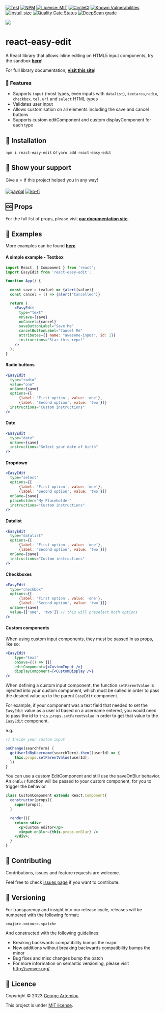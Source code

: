 [![Test](https://img.shields.io/npm/v/react-easy-edit.svg?style=flat)](https://www.npmjs.com/package/react-easy-edit)
[![NPM](https://img.shields.io/npm/dm/react-easy-edit.svg)](https://www.npmjs.com/package/react-easy-edit)
[![License: MIT](https://img.shields.io/badge/License-MIT-yellow.svg)](https://opensource.org/licenses/MIT)
[![CircleCI](https://dl.circleci.com/status-badge/img/gh/giorgosart/react-easy-edit/tree/master.svg?style=svg)](https://dl.circleci.com/status-badge/redirect/gh/giorgosart/react-easy-edit/tree/master) [![Known Vulnerabilities](https://snyk.io/test/github/giorgosart/react-easy-edit/badge.svg?targetFile=package.json)](https://snyk.io/test/github/giorgosart/react-easy-edit?targetFile=package.json)
[![install size](https://packagephobia.now.sh/badge?p=react-easy-edit@latest)](https://packagephobia.now.sh/result?p=react-easy-edit@latest)
[![Quality Gate Status](https://sonarcloud.io/api/project_badges/measure?project=giorgosart_react-easy-edit&metric=alert_status)](https://sonarcloud.io/summary/new_code?id=giorgosart_react-easy-edit)
[![DeepScan grade](https://deepscan.io/api/teams/6030/projects/7886/branches/87202/badge/grade.svg)](https://deepscan.io/dashboard#view=project&tid=6030&pid=7886&bid=87202)

![](https://i.imgur.com/vwqcqeD.gif)

# react-easy-edit
A React library that allows inline editing on HTML5 input components, try the sandbox **[here](https://codesandbox.io/s/react-easy-edit-sandbox-2y97j)**!

For full library documentation, **[visit this site](https://giorgosart.gitbook.io/react-easy-edit/)**!

### :pencil: Features
- Supports `input` (most types, even inputs with `datalist`), `textarea`,`radio`, `checkbox`, `tel`, `url` and `select` HTML types
- Validates user input
- Allows customisation on all elements including the save and cancel buttons
- Supports custom editComponent and custom displayComponent for each type

## :rocket: Installation
```npm i react-easy-edit``` or ```yarn add react-easy-edit```

## :pray: Show your support
Give a :star: if this project helped you in any way!

[![paypal](https://www.paypalobjects.com/en_GB/i/btn/btn_donate_LG.gif)](https://www.paypal.com/cgi-bin/webscr?cmd=_donations&business=TUJKB5DPLHA3N&currency_code=GBP&source=url)
[![ko-fi](https://www.ko-fi.com/img/githubbutton_sm.svg)](https://ko-fi.com/Y8Y611NE2)

## :cool: Props
For the full list of props, please visit **[our documentation site](https://giorgosart.gitbook.io/react-easy-edit/props)**.

## :page_facing_up: Examples
More examples can be found **[here](https://giorgosart.gitbook.io/react-easy-edit/examples)**
#### A simple example - Textbox
```jsx
import React, { Component } from 'react';
import EasyEdit from 'react-easy-edit';

function App() {

  const save = (value) => {alert(value)}
  const cancel = () => {alert("Cancelled")}

  return (
    <EasyEdit
      type="text"
      onSave={save}
      onCancel={cancel}
      saveButtonLabel="Save Me"
      cancelButtonLabel="Cancel Me"
      attributes={{ name: "awesome-input", id: 1}}
      instructions="Star this repo!"
    />
  );
}
```

#### Radio buttons
```jsx
<EasyEdit
  type="radio"
  value="one"
  onSave={save}
  options={[
      {label: 'First option', value: 'one'},
      {label: 'Second option', value: 'two'}]}
  instructions="Custom instructions"
/>
```

#### Date
```jsx
<EasyEdit
  type="date"
  onSave={save}
  instructions="Select your date of birth"
/>
```

#### Dropdown
```jsx
<EasyEdit
  type="select"
  options={[
      {label: 'First option', value: 'one'},
      {label: 'Second option', value: 'two'}]}
  onSave={save}
  placeholder="My Placeholder"
  instructions="Custom instructions"
/>
```

#### Datalist
```jsx
<EasyEdit
  type="datalist"
  options={[
      {label: 'First option', value: 'one'},
      {label: 'Second option', value: 'two'}]}
  onSave={save}
  instructions="Custom instructions"
/>
```

#### Checkboxes
```jsx
<EasyEdit
  type="checkbox"
  options={[
      {label: 'First option', value: 'one'},
      {label: 'Second option', value: 'two'}]}
  onSave={save}
  value={['one', 'two']} // this will preselect both options
/>
```

#### Custom components

When using custom input components, they must be passed in as props, like so:
```jsx
<EasyEdit
    type="text"
    onSave={() => {}}
    editComponent={<CustomInput />}
    displayComponent={<CustomDisplay />}
/>
```

When defining a custom input component, the function ```setParentValue``` is injected into your custom component, which must be called in order to pass the desired value up to the parent ```EasyEdit``` component.

For example, if your component was a text field that needed to set the ```EasyEdit``` value as a user id based on a username entered, you would need to pass the id to ```this.props.setParentValue``` in order to get that value to the ```EasyEdit``` component.

e.g.
```jsx
// Inside your custom input

onChange(searchTerm) {
  getUserIdByUsername(searchTerm).then((userId) => {
    this.props.setParentValue(userId);
  })
}
```

You can use a custom EditComponent and still use the saveOnBlur behavior. An ```onBlur``` function will be passed to your custom component, for you to trigger the behavior.

```jsx
class CustomComponent extends React.Component{
  constructor(props){
    super(props);
  }

  render(){
    return <div>
      <p>Custom editor</p>
      <input onBlur={this.props.onBlur} />
    </div>;
  }
}
```

## :handshake: Contributing
Contributions, issues and feature requests are welcome.

Feel free to check [issues page](https://github.com/giorgosart/react-easy-edit/issues) if you want to contribute.

## :1234: Versioning
For transparency and insight into our release cycle, releases will be numbered with the following format:

```<major>.<minor>.<patch>```

And constructed with the following guidelines:

- Breaking backwards compatibility bumps the major
- New additions without breaking backwards compatibility bumps the minor
- Bug fixes and misc changes bump the patch
- For more information on semantic versioning, please visit http://semver.org/.

## :scroll: Licence
Copyright © 2023 [George Artemiou](https://github.com/giorgosart).

This project is under [MIT license](https://github.com/giorgosart/react-easy-edit/blob/master/LICENSE).
